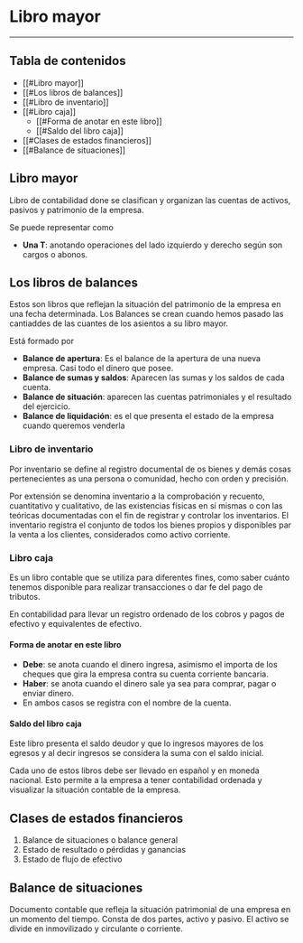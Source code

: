 # Libro mayor
---
## Tabla de contenidos
- [[#Libro mayor]]
- [[#Los libros de balances]]
- [[#Libro de inventario]]
- [[#Libro caja]]
    - [[#Forma de anotar en este libro]]
    - [[#Saldo del libro caja]]
- [[#Clases de estados financieros]]
- [[#Balance de situaciones]]

> <div style="page-break-after: always;"></div>
## Libro mayor
Libro de contabilidad done se clasifican y organizan las cuentas de activos, pasivos y patrimonio de la empresa.

Se puede representar como
- **Una T**: anotando operaciones del lado izquierdo y derecho según son cargos o abonos.
## Los libros de balances
Estos son libros que reflejan la situación del patrimonio de la empresa en una fecha determinada. Los Balances se crean cuando hemos pasado las cantiaddes de las cuantes de los asientos a su libro mayor.

Está formado por
- **Balance de apertura**: Es el balance de la apertura de una nueva empresa. Casi todo el dinero que posee.
- **Balance de sumas y saldos**: Aparecen las sumas y los saldos de cada cuenta.
- **Balance de situación**: aparecen las cuentas patrimoniales y el resultado del ejercicio.
- **Balance de liquidación**: es el que presenta el estado de la empresa cuando queremos venderla
### Libro de inventario
Por inventario se define al registro documental de os bienes y demás cosas pertenecientes as una persona o comunidad, hecho con orden y precisión.

Por extensión se denomina inventario a la comprobación y recuento, cuantitativo y cualitativo, de las existencias físicas en sí mismas o con las teóricas documentadas con el fin de registrar y controlar los inventarios.
El inventario registra el conjunto de todos los bienes propios y disponibles par la venta a los clientes, considerados como activo corriente.
### Libro caja
Es un libro contable que se utiliza para diferentes fines, como saber cuánto tenemos disponible para realizar transacciones o dar fe del pago de tributos.

En contabilidad para llevar un registro ordenado de los cobros y pagos de efectivo y equivalentes de efectivo.
#### Forma de anotar en este libro
- **Debe**: se anota cuando el dinero ingresa, asimismo el importa de los cheques que gira la empresa contra su cuenta corriente bancaria.
- **Haber**: se anota cuando el dinero sale ya sea para comprar, pagar o enviar dinero.
- En ambos casos se registra con el nombre de la cuenta.
#### Saldo del libro caja
Este libro presenta el saldo deudor y que lo ingresos mayores de los egresos y al decir ingresos se considera la suma con el saldo inicial.

Cada uno de estos libros debe ser llevado en español y en moneda nacional. Esto permite a la empresa a tener contabilidad ordenada y visualizar la situación contable de la empresa.
## Clases de estados financieros
1. Balance de situaciones o balance general
2. Estado de resultado o pérdidas y ganancias
3. Estado de flujo de efectivo
## Balance de situaciones
Documento contable que refleja la situación patrimonial de una empresa en un momento del tiempo. Consta de dos partes, activo y pasivo.
El activo se divide en inmovilizado y circulante o corriente.